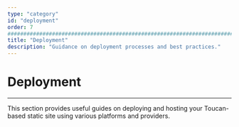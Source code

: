 ```yaml
---
type: "category"
id: "deployment"
order: 7
################################################################################
title: "Deployment"
description: "Guidance on deployment processes and best practices."
---
```


# Deployment
---
This section provides useful guides on deploying and hosting your Toucan-based static site using various platforms and providers.
